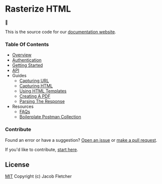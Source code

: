 # Rasterize HTML

:wave:

This is the source code for our [documentation website](https://rhtml.io/docs).

### Table Of Contents

- [Overview](./overview.md)
- [Authentication](./authentication.md)
- [Getting Started](./getting-started.md)
- [API](./api.md)
- Guides
  - [Capturing URL](./guides/capturing-url.md)
  - [Capturing HTML](./guides/capturing-html.md)
  - [Using HTML Templates](./guides/using-html-templates.md)
  - [Creating A PDF](./guides/creating-pdf.md)
  - [Parsing The Response](./guides/parsing-the-response.md)
- Resources
  - [FAQs](./faq.md)
  - [Boilerplate Postman Collection](./postman-collection.json)

### Contribute

Found an error or have a suggestion? [Open an issue](https://github.com/rhtml/docs/issues) or [make a pull request](https://github.com/rhtml/docs/pulls).

If you'd like to contribute, [start here](CONTRIBUTING.md).

## License

[MIT](https://github.com/rhtml/docs/blob/master/LICENSE) Copyright (c) Jacob Fletcher
